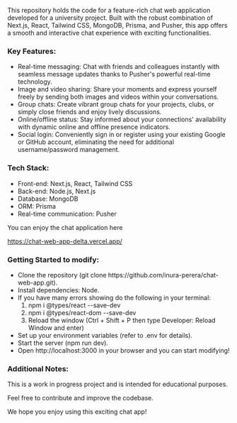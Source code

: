 <p>This repository holds the code for a feature-rich chat web application developed for a university project. Built with the robust combination of Next.js, React, Tailwind CSS, MongoDB, Prisma, and Pusher, this app offers a smooth and interactive chat experience with exciting functionalities.</p>

<h3>Key Features:</h3>

<ul>
  <li>Real-time messaging: Chat with friends and colleagues instantly with seamless message updates thanks to Pusher's powerful real-time technology.</li>
  <li>Image and video sharing: Share your moments and express yourself freely by sending both images and videos within your conversations.</li>
  <li>Group chats: Create vibrant group chats for your projects, clubs, or simply close friends and enjoy lively discussions.</li>
  <li>Online/offline status: Stay informed about your connections' availability with dynamic online and offline presence indicators.</li>
  <li>Social login: Conveniently sign in or register using your existing Google or GitHub account, eliminating the need for additional username/password management.</li>
</ul>

<h3>Tech Stack:</h3>

<ul>
  <li>Front-end: Next.js, React, Tailwind CSS</li>
  <li>Back-end: Node.js, Next.js </li>
  <li>Database: MongoDB</li>
  <li>ORM: Prisma</li>
  <li>Real-time communication: Pusher</li>
</ul>

<p>You can enjoy the chat application here</p>

https://chat-web-app-delta.vercel.app/

<h3>Getting Started to modify:</h3>

<ul>
  <li>Clone the repository (git clone https://github.com/inura-perera/chat-web-app.git).</li>
  <li>Install dependencies: Node.</li>
  <li>If you have many errors showing do the following in your terminal: 
    <ol>
      <li>npm i @types/react --save-dev</li>
      <li>npm i @types/react-dom --save-dev</li>
      <li>Reload the window (Ctrl + Shift + P then type Developer: Reload Window and enter)</li>
    </ol>
  </li>
  <li>Set up your environment variables (refer to .env for details).</li>
  <li>Start the server (npm run dev).</li>
  <li>Open http://localhost:3000 in your browser and you can start modifying!</li>
</ul>

<h3>Additional Notes:</h3>

<p>This is a work in progress project and is intended for educational purposes.</p>
<p>Feel free to contribute and improve the codebase.</p>

<p>We hope you enjoy using this exciting chat app!</p>

